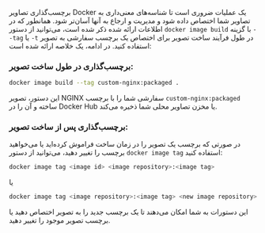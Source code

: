 برچسب‌گذاری تصاویر Docker یک عملیات ضروری است تا شناسه‌های معنی‌داری به تصاویر شما اختصاص داده شود و مدیریت و ارجاع به آنها آسان‌تر شود. همانطور که در اطلاعات ارائه شده ذکر شده است، می‌توانید از دستور `docker image build` با گزینه `--tag` یا `-t` در طول فرآیند ساخت تصویر برای اختصاص یک برچسب سفارشی به تصویر استفاده کنید. در ادامه، یک خلاصه ارائه شده است:

### برچسب‌گذاری در طول ساخت تصویر:

```bash
docker image build --tag custom-nginx:packaged .
```

این دستور، تصویر NGINX سفارشی شما را با برچسب `custom-nginx:packaged` ساخته و آن را در Docker Hub یا مخزن تصاویر محلی شما ذخیره می‌کند.

### برچسب‌گذاری پس از ساخت تصویر:

در صورتی که برچسب یک تصویر را در زمان ساخت فراموش کرده‌اید یا می‌خواهید برچسب را تغییر دهید، می‌توانید از دستور `docker image tag` استفاده کنید:

```bash
docker image tag <image id> <image repository>:<image tag>
```

یا

```bash
docker image tag <image repository>:<image tag> <new image repository>:<new image tag>
```

این دستورات به شما امکان می‌دهند تا یک برچسب جدید را به تصویر اختصاص دهید یا برچسب تصویر موجود را تغییر دهید.
